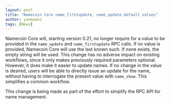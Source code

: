 ```yaml
---
layout: post
title: "Namecoin Core name_firstupdate, name_update default values"
author: yanmaani
tags: [News]
---
```


Namecoin Core will, starting version 0.21, no longer require for a value to be provided in the `name_update` and `name_firstupdate` RPC calls. If no value is provided, Namecoin Core will use the last known such. If none exists, the empty string will be used. This change has no adverse impact on existing workflows, since it only makes previously required parameters optional. However, it does make it easier to update names. If no change in the value is desired, users will be able to directly issue an update for the name, without having to interrogate the present value with `name_show`. This simplifies a common workflow.

This change is being made as part of the effort to simplify the RPC API for name management.
